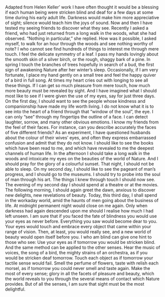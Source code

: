 Adapted from Helen Keller’ work
I have often thought it would be a blessing if each human being were stricken blind and deaf for a few days at some time during his early adult life. Darkness would make him more appreciative of sight; silence would teach him the joys of sound.
Now and then I have tested my seeing friends to discover what they see. Recently I asked a friend, who had just returned from a long walk in the woods, what she had observed. “Nothing in particular,” she replied.
How was it possible, I asked myself, to walk for an hour through the woods and see nothing worthy of note? I who cannot see find hundreds of things to interest me through mere touch. I feel the delicate symmetry of a leaf. I pass my hands lovingly about the smooth skin of a silver birch, or the rough, shaggy bark of a pine. In spring I touch the branches of trees hopefully in search of a bud, the first sign of awakening Nature after her winter’s sleep. Occasionally, if I am very fortunate, I place my hand gently on a small tree and feel the happy quiver of a bird in full song.
At times my heart cries out with longing to see all these things. If I can get so much pleasure from mere touch, how much more beauty must be revealed by sight. And I have imagined what I should most like to see if I were given the use of my eyes, say for just three days.
On the first day, I should want to see the people whose kindness and companionship have made my life worth living. I do not know what it is to see into the heart of a friend through that “window of the soul”, the eye. I can only “see” through my fingertips the outline of a face. I can detect laughter, sorrow, and many other obvious emotions. I know my friends from the feel of their faces.
For instance, can you describe accurately the faces of five different friends? As an experiment, I have questioned husbands about the colour of their wives’ eyes, and often they express embarrassed confusion and admit that they do not know.
I should like to see the books which have been read to me, and which have revealed to me the deepest channels of human life. In the afternoon I should take a long walk in the woods and intoxicate my eyes on the beauties of the world of Nature. And I should pray for the glory of a colourful sunset. That night, I should not be able to sleep.
On my second day, I should like to see the pageant of man’s progress, and I should go to the museums. I should try to probe into the soul of man through his art. The things I knew through touch I should now see. The evening of my second day I should spend at a theatre or at the movies.
The following morning, I should again greet the dawn, anxious to discover new delights, new revelations of beauty. Today, this third day, I shall spend in the workaday world, amid the haunts of men going about the business of life.
At midnight permanent night would close on me again. Only when darkness had again descended upon me should I realise how much I had left unseen.
I am sure that if you faced the fate of blindness you would use your eyes as never before.
Everything you saw would become dear to you. Your eyes would touch and embrace every object that came within your range of vision. Then, at least, you would really see, and a new world of beauty would open itself before you.
I who am blind can give one hint to those who see: Use your eyes as if tomorrow you would be stricken blind. And the same method can be applied to the other senses. Hear the music of voices, the song of a bird, the mighty strains of an orchestra, as if you would be stricken deaf tomorrow. Touch each object as if tomorrow your tactile sense would fail. Smell the perfume of flowers, taste with relish each morsel, as if tomorrow you could never smell and taste again. Make the most of every sense; glory in all the facets of pleasure and beauty, which the world reveals to you through the several means of contact which Nature provides. But of all the senses, I am sure that sight must be the most delightful.